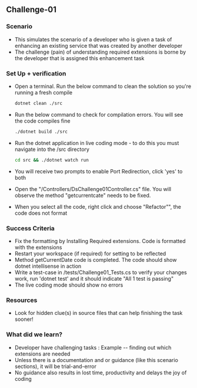 ## Challenge-01

### Scenario
* This simulates the scenario of a developer who is given a task of enhancing an existing service that was created by another developer
* The challenge (pain) of understanding required extensions is borne by the developer that is assigned this enhancement task

### Set Up + verification
* Open a terminal. Run the below command to clean the solution so you're running a fresh compile
    ```bash
    dotnet clean ./src
    ```
* Run the below command to check for compilation errors. You will see the code compiles fine
    ```bash
    ./dotnet build ./src
    ```
* Run the dotnet application in live coding mode - to do this you must navigate into the /src directory    
    ```bash
    cd src && ./dotnet watch run
    ```

* You will receive two prompts to enable Port Redirection, click 'yes' to both
* Open the "/Controllers/DsChallenge01Controller.cs" file. You will observe the method "getcurrentcate" needs to be fixed.
* When you select all the code, right click and choose "Refactor"", the code does not format

### Success Criteria
* Fix the formatting by Installing Required extensions. Code is formatted with the extensions
* Restart your workspace (if required) for setting to be reflected
* Method getCurrentDate code is completed. The code should show dotnet intellisense in action
* Write a test-case in /tests/Challenge01_Tests.cs to verify your changes work, run 'dotnet test' and it should indicate "All 1 test is passing"
* The live coding mode should show no errors 

### Resources
* Look for hidden clue(s) in source files that can help finishing the task sooner!

### What did we learn?
* Developer have challenging tasks : Example -- finding out which extensions are needed
* Unless there is a documentation and or guidance (like this scenario sections), it will be trial-and-error
* No guidance also results in lost time, productivity and delays the joy of coding